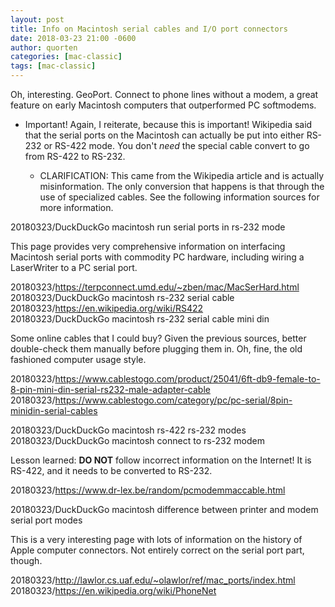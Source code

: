 ```yaml
---
layout: post
title: Info on Macintosh serial cables and I/O port connectors
date: 2018-03-23 21:00 -0600
author: quorten
categories: [mac-classic]
tags: [mac-classic]
---
```


Oh, interesting.  GeoPort.  Connect to phone lines without a modem, a
great feature on early Macintosh computers that outperformed PC
softmodems.

* Important!  Again, I reiterate, because this is important!
  Wikipedia said that the serial ports on the Macintosh can actually
  be put into either RS-232 or RS-422 mode.  You don't _need_ the
  special cable convert to go from RS-422 to RS-232.

    * CLARIFICATION: This came from the Wikipedia article and is
      actually misinformation.  The only conversion that happens is
      that through the use of specialized cables.  See the following
      information sources for more information.

20180323/DuckDuckGo macintosh run serial ports in rs-232 mode

This page provides very comprehensive information on interfacing
Macintosh serial ports with commodity PC hardware, including wiring a
LaserWriter to a PC serial port.

20180323/https://terpconnect.umd.edu/~zben/mac/MacSerHard.html  
20180323/DuckDuckGo macintosh rs-232 serial cable  
20180323/https://en.wikipedia.org/wiki/RS422  
20180323/DuckDuckGo macintosh rs-232 serial cable mini din

Some online cables that I could buy?  Given the previous sources,
better double-check them manually before plugging them in.  Oh, fine,
the old fashioned computer usage style.

<!-- more -->

20180323/https://www.cablestogo.com/product/25041/6ft-db9-female-to-8-pin-mini-din-serial-rs232-male-adapter-cable  
20180323/https://www.cablestogo.com/category/pc/pc-serial/8pin-minidin-serial-cables

20180323/DuckDuckGo macintosh rs-422 rs-232 modes  
20180323/DuckDuckGo macintosh connect to rs-232 modem

Lesson learned: **DO NOT** follow incorrect information on the Internet!
It is RS-422, and it needs to be converted to RS-232.

20180323/https://www.dr-lex.be/random/pcmodemmaccable.html

20180323/DuckDuckGo macintosh difference between printer and modem
  serial port modes

This is a very interesting page with lots of information on the
history of Apple computer connectors.  Not entirely correct on the
serial port part, though.

20180323/http://lawlor.cs.uaf.edu/~olawlor/ref/mac_ports/index.html  
20180323/https://en.wikipedia.org/wiki/PhoneNet
